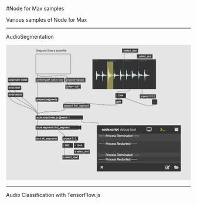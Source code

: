 #Node for Max samples

Various samples of Node for Max

------
AudioSegmentation 

![screenshot](https://github.com/naotokui/Node-for-Max-samples/raw/master/AudioSegmentation/screenshot.png "Screenshot")

------
Audio Classification with TensorFlow.js
